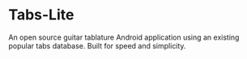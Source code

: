 # Tabs-Lite
An open source guitar tablature Android application using an existing popular tabs database.  Built for speed and simplicity.
